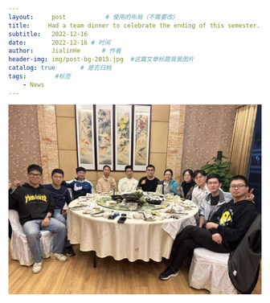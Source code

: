 ```yaml
---
layout:     post           # 使用的布局（不需要改）
title:     Had a team dinner to celebrate the ending of this semester. # 标题
subtitle:   2022-12-16
date:       2022-12-16 # 时间
author:     JialinHe      # 作者
header-img: img/post-bg-2015.jpg  #这篇文章标题背景图片
catalog: true       # 是否归档
tags:        #标签
    - News
---
```

<img src="/img/picsInURL/2022_12_16.jpg" alt="20221216">
